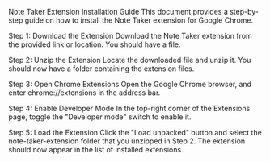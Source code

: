 Note Taker Extension Installation Guide
This document provides a step-by-step guide on how to install the Note Taker extension for Google Chrome.

Step 1: Download the Extension
Download the Note Taker extension from the provided link or location. You should have a file.

Step 2: Unzip the Extension
Locate the downloaded file and unzip it. You should now have a folder containing the extension files.

Step 3: Open Chrome Extensions
Open the Google Chrome browser, and enter chrome://extensions in the address bar.

Step 4: Enable Developer Mode
In the top-right corner of the Extensions page, toggle the "Developer mode" switch to enable it.

Step 5: Load the Extension
Click the "Load unpacked" button and select the note-taker-extension folder that you unzipped in Step 2. The extension should now appear in the list of installed extensions.
